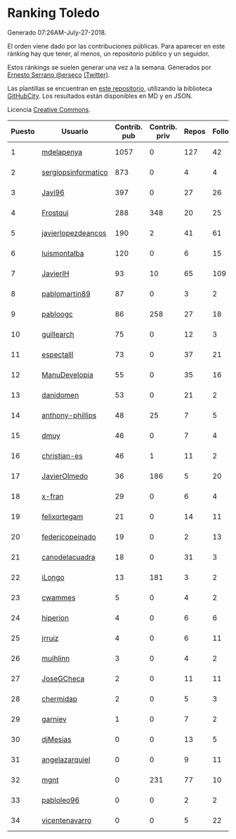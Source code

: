 # Ranking Toledo

Generado 07:26AM-July-27-2018.

El orden viene dado por las contribuciones públicas. Para aparecer en este ránking hay que tener, al menos, un repositorio público y un seguidor.

Estos ránkings se suelen generar una vez a la semana. Generados por [Ernesto Serrano @erseco](https://github.com/erseco/) [(Twitter)](https://twitter.com/erseco).

Las plantillas se encuentran en [este repositorio](https://github.com/iblancasa/GH-Spanish-Ranking), utilizando la biblioteca [GitHubCity](https://github.com/iblancasa/GitHubCity). Los resultados están disponibles en MD y en JSON.

Licencia [Creative Commons](https://creativecommons.org/licenses/by/4.0/).

| Puesto   |  Usuario  | Contrib. pub | Contrib. priv |Repos| Followers | Desde |  Avatar  |
|----------|-----------|--------------|---------------|-----|-----------|-------|----------|
|1|[mdelapenya](https://github.com/mdelapenya)|1057|0|127|42|2011-08-01|![mdelapenya]()|
|2|[sergiopsinformatico](https://github.com/sergiopsinformatico)|873|0|4|4|2016-10-10|![sergiopsinformatico]()|
|3|[Javi96](https://github.com/Javi96)|397|0|27|26|2016-05-01|![Javi96]()|
|4|[Frostqui](https://github.com/Frostqui)|288|348|20|25|2014-12-06|![Frostqui]()|
|5|[javierlopezdeancos](https://github.com/javierlopezdeancos)|190|2|41|61|2011-11-17|![javierlopezdeancos]()|
|6|[luismontalba](https://github.com/luismontalba)|120|0|6|15|2013-11-13|![luismontalba]()|
|7|[JavierIH](https://github.com/JavierIH)|93|10|65|109|2013-08-03|![JavierIH]()|
|8|[pablomartin89](https://github.com/pablomartin89)|87|0|3|2|2015-12-30|![pablomartin89]()|
|9|[pabloogc](https://github.com/pabloogc)|86|258|27|18|2011-10-16|![pabloogc]()|
|10|[guillearch](https://github.com/guillearch)|75|0|12|3|2017-03-28|![guillearch]()|
|11|[espectalll](https://github.com/espectalll)|73|0|37|21|2012-09-30|![espectalll]()|
|12|[ManuDevelopia](https://github.com/ManuDevelopia)|55|0|35|16|2008-12-28|![ManuDevelopia]()|
|13|[danidomen](https://github.com/danidomen)|53|0|21|2|2013-11-21|![danidomen]()|
|14|[anthony-phillips](https://github.com/anthony-phillips)|48|25|7|5|2015-09-04|![anthony-phillips]()|
|15|[dmuy](https://github.com/dmuy)|46|0|7|4|2014-09-19|![dmuy]()|
|16|[christian-es](https://github.com/christian-es)|46|1|11|2|2014-07-12|![christian-es]()|
|17|[JavierOlmedo](https://github.com/JavierOlmedo)|36|186|5|20|2015-11-18|![JavierOlmedo]()|
|18|[x-fran](https://github.com/x-fran)|29|0|6|4|2013-01-04|![x-fran]()|
|19|[felixortegam](https://github.com/felixortegam)|21|0|14|11|2013-06-14|![felixortegam]()|
|20|[federicopeinado](https://github.com/federicopeinado)|19|0|2|13|2013-11-13|![federicopeinado]()|
|21|[canodelacuadra](https://github.com/canodelacuadra)|18|0|31|3|2013-07-14|![canodelacuadra]()|
|22|[iLongo](https://github.com/iLongo)|13|181|3|2|2016-03-01|![iLongo]()|
|23|[cwammes](https://github.com/cwammes)|5|0|4|2|2014-03-18|![cwammes]()|
|24|[hiperion](https://github.com/hiperion)|4|0|6|6|2010-08-10|![hiperion]()|
|25|[jrruiz](https://github.com/jrruiz)|4|0|6|11|2013-12-02|![jrruiz]()|
|26|[muihlinn](https://github.com/muihlinn)|3|0|4|2|2014-04-04|![muihlinn]()|
|27|[JoseGCheca](https://github.com/JoseGCheca)|2|0|11|11|2014-02-05|![JoseGCheca]()|
|28|[chermidap](https://github.com/chermidap)|2|0|5|3|2015-11-26|![chermidap]()|
|29|[garniev](https://github.com/garniev)|1|0|7|2|2014-12-09|![garniev]()|
|30|[djMesias](https://github.com/djMesias)|0|0|13|5|2011-09-17|![djMesias]()|
|31|[angelazarquiel](https://github.com/angelazarquiel)|0|0|9|11|2013-10-07|![angelazarquiel]()|
|32|[mgnt](https://github.com/mgnt)|0|231|77|10|2013-03-13|![mgnt]()|
|33|[pabloleo96](https://github.com/pabloleo96)|0|0|2|2|2016-03-07|![pabloleo96]()|
|34|[vicentenavarro](https://github.com/vicentenavarro)|0|0|5|22|2017-02-13|![vicentenavarro]()|
